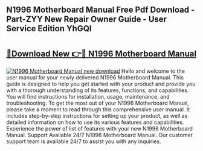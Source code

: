 ## N1996 Motherboard Manual Free Pdf Download - Part-ZYY New Repair Owner Guide - User Service Edition YhGQl

# <h2><a href="http://cf18675.oget.top/?id=N1996+Motherboard+Manual">🔗Download New 👉🔴 N1996 Motherboard Manual</a></h2>

[![N1996 Motherboard Manual new download](https://i.imgur.com/5g1atiW.png)](http://cf18675.oget.top/?id=N1996+Motherboard+Manual)
Hello and welcome to the user manual for your newly delivered N1996 Motherboard Manual. This guide is designed to help you get started with your product and provide you with a thorough understanding of its features, functions, and capabilities. You will find instructions for installation, usage, maintenance, and troubleshooting. To get the most out of your N1996 Motherboard Manual, please take a moment to read through this comprehensive user manual. It includes step-by-step instructions for setting up your product, as well as detailed information on how to use its various features and capabilities. Experience the power of list of features with your new N1996 Motherboard Manual. Support Available 24/7 N1996 Motherboard Manual. Our customer support team is available 24/7 to assist you with any inquiries.
